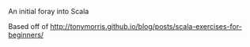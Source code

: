 An initial foray into Scala

Based off of http://tonymorris.github.io/blog/posts/scala-exercises-for-beginners/


